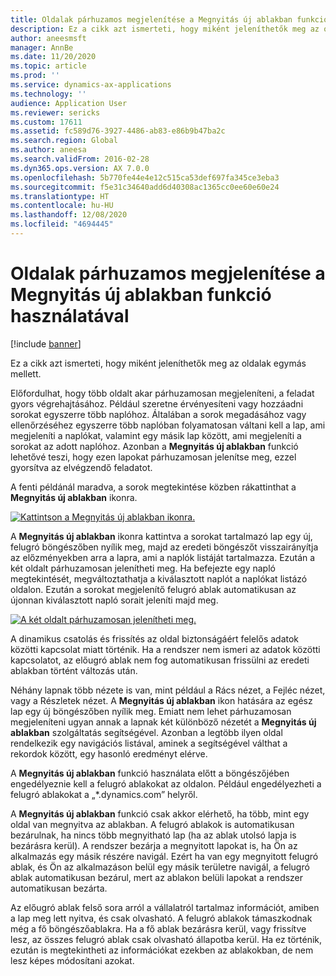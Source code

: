 ```yaml
---
title: Oldalak párhuzamos megjelenítése a Megnyitás új ablakban funkció használatával
description: Ez a cikk azt ismerteti, hogy miként jeleníthetők meg az oldalak egymás mellett.
author: aneesmsft
manager: AnnBe
ms.date: 11/20/2020
ms.topic: article
ms.prod: ''
ms.service: dynamics-ax-applications
ms.technology: ''
audience: Application User
ms.reviewer: sericks
ms.custom: 17611
ms.assetid: fc589d76-3927-4486-ab83-e86b9b47ba2c
ms.search.region: Global
ms.author: aneesa
ms.search.validFrom: 2016-02-28
ms.dyn365.ops.version: AX 7.0.0
ms.openlocfilehash: 5b770fe44e4e12c515ca53def697fa345ce3eba3
ms.sourcegitcommit: f5e31c34640add6d40308ac1365cc0ee60e60e24
ms.translationtype: HT
ms.contentlocale: hu-HU
ms.lasthandoff: 12/08/2020
ms.locfileid: "4694445"
---
```

# <a name="show-pages-side-by-side-using-the-open-in-new-window-feature"></a>Oldalak párhuzamos megjelenítése a Megnyitás új ablakban funkció használatával

[!include [banner](../includes/banner.md)]

Ez a cikk azt ismerteti, hogy miként jeleníthetők meg az oldalak egymás mellett.

Előfordulhat, hogy több oldalt akar párhuzamosan megjeleníteni, a feladat gyors végrehajtásához. Például szeretne érvényesíteni vagy hozzáadni sorokat egyszerre több naplóhoz. Általában a sorok megadásához vagy ellenőrzéséhez egyszerre több naplóban folyamatosan váltani kell a lap, ami megjeleníti a naplókat, valamint egy másik lap között, ami megjeleníti a sorokat az adott naplóhoz. Azonban a **Megnyitás új ablakban** funkció lehetővé teszi, hogy ezen lapokat párhuzamosan jelenítse meg, ezzel gyorsítva az elvégzendő feladatot.

A fenti példánál maradva, a sorok megtekintése közben rákattinthat a **Megnyitás új ablakban** ikonra.

[![Kattintson a Megnyitás új ablakban ikonra.](./media/open-in-new-window-icon.png)](./media/open-in-new-window-icon.png)

A **Megnyitás új ablakban** ikonra kattintva a sorokat tartalmazó lap egy új, felugró böngészőben nyílik meg, majd az eredeti böngészőt visszairányítja az előzményekben arra a lapra, ami a naplók listáját tartalmazza. Ezután a két oldalt párhuzamosan jelenítheti meg. Ha befejezte egy napló megtekintését, megváltoztathatja a kiválasztott naplót a naplókat listázó oldalon. Ezután a sorokat megjelenítő felugró ablak automatikusan az újonnan kiválasztott napló sorait jeleníti majd meg.

[![A két oldalt párhuzamosan jelenítheti meg.](./media/pages-show-side-by-side.png)](./media/pages-show-side-by-side.png)

A dinamikus csatolás és frissítés az oldal biztonságáért felelős adatok közötti kapcsolat miatt történik. Ha a rendszer nem ismeri az adatok közötti kapcsolatot, az előugró ablak nem fog automatikusan frissülni az eredeti ablakban történt változás után.

Néhány lapnak több nézete is van, mint például a Rács nézet, a Fejléc nézet, vagy a Részletek nézet. A **Megnyitás új ablakban** ikon hatására az egész lap egy új böngészőben nyílik meg. Emiatt nem lehet párhuzamosan megjeleníteni ugyan annak a lapnak két különböző nézetét a **Megnyitás új ablakban** szolgáltatás segítségével. Azonban a legtöbb ilyen oldal rendelkezik egy navigációs listával, aminek a segítségével válthat a rekordok között, egy hasonló eredményt elérve.

A **Megnyitás új ablakban** funkció használata előtt a böngészőjében engedélyeznie kell a felugró ablakokat az oldalon. Például engedélyezheti a felugró ablakokat a „\*.dynamics.com” helyről.

A **Megnyitás új ablakban** funkció csak akkor elérhető, ha több, mint egy oldal van megnyitva az ablakban. A felugró ablakok is automatikusan bezárulnak, ha nincs több megnyitható lap (ha az ablak utolsó lapja is bezárásra kerül). A rendszer bezárja a megnyitott lapokat is, ha Ön az alkalmazás egy másik részére navigál. Ezért ha van egy megnyitott felugró ablak, és Ön az alkalmazáson belül egy másik területre navigál, a felugró ablak automatikusan bezárul, mert az ablakon belüli lapokat a rendszer automatikusan bezárta.

Az előugró ablak felső sora arról a vállalatról tartalmaz információt, amiben a lap meg lett nyitva, és csak olvasható. A felugró ablakok támaszkodnak még a fő böngészőablakra. Ha a fő ablak bezárásra kerül, vagy frissítve lesz, az összes felugró ablak csak olvasható állapotba kerül. Ha ez történik, ezután is megtekintheti az információkat ezekben az ablakokban, de nem lesz képes módosítani azokat.

